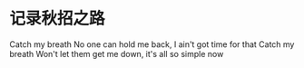 # 记录秋招之路



Catch my breath
No one can hold me back, I ain't got time for that
Catch my breath
Won't let them get me down, it's all so simple now



​    